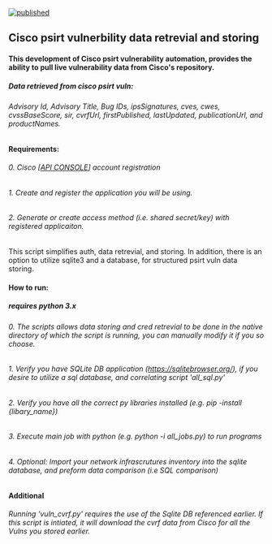 [![published](https://static.production.devnetcloud.com/codeexchange/assets/images/devnet-published.svg)](https://developer.cisco.com/codeexchange/github/repo/FutureCCIE/Cisco-psirt)
## Cisco psirt vulnerbility data retrevial and storing
#### This development of Cisco psirt vulnerability automation, provides the ability to pull live vulnerability data from Cisco's repository.
##### Data retrieved from cisco psirt vuln: 
###### Advisory Id, Advisory Title, Bug IDs, ipsSignatures, cves, cwes, cvssBaseScore, sir, cvrfUrl, firstPublished, lastUpdated, publicationUrl, and productNames.

#### Requirements:
###### 0. Cisco [[API CONSOLE](https://apiconsole.cisco.com/)] account registration
###### 1. Create and register the application you will be using.
###### 2. Generate or create access method (i.e. shared secret/key) with registered applicaiton.

This script simplifies auth, data retrevial, and storing. 
In addition, there is an option to utilize sqlite3 and a database, for structured psirt vuln data storing.

#### How to run:
##### requires python 3.x
###### 0. The scripts allows data storing and cred retrevial to be done in the native directory of which the script is running, you can manually modify it if you so choose.
###### 1. Verify you have SQLite DB application (https://sqlitebrowser.org/), if you desire to utilize a sql database, and correlating script 'all_sql.py'
###### 2. Verify you have all the correct py libraries installed (e.g. pip -install {libary_name}) 
###### 3. Execute main job with python (e.g. python -i all_jobs.py) to run programs
###### 4. Optional: Import your network infrascrutures inventory into the sqlite database, and preform data comparison (i.e SQL comparison)

#### Additional 
###### Running 'vuln_cvrf.py' requires the use of the Sqlite DB referenced earlier. If this script is intiated, it will download the cvrf data from Cisco for all the Vulns you stored earlier.
